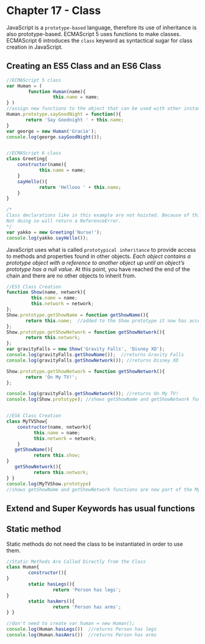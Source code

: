 # Chapter 17 - Class

JavaScript is a `prototype-based` language, therefore its use of inheritance is also prototype-based. ECMAScript 5 uses
functions to make classes. ECMAScript 6 introduces the `class` keyword as syntactical sugar for class creation in
JavaScript.

## Creating an ES5 Class and an ES6 Class

```js
//ECMAScript 5 class
var Human = (
        function Human(name){
                 this.name = name;
} )
//assign new functions to the object that can be used with other instances of that objects.
Human.prototype.sayGoodNight = function(){
       return 'Say Goodnight ' + this.name;
}
var george = new Human('Gracie');
console.log(george.sayGoodNight());


//ECMAScript 6 class
class Greeting{
    constructor(name){
            this.name = name;
    }
    sayHello(){
            return 'Hellooo ' + this.name;
    } 
}

/*
Class declarations like in this example are not hoisted. Because of this, be sure to declare the class you want to use before trying to access it. 
Not doing so will return a ReferenceError.
*/
var yakko = new Greeting('Nurse!');
console.log(yakko.sayHello());
```

JavaScript uses what is called `prototypical inheritance` to provide access to methods and properties found in other
objects. _Each object contains a prototype object with a reference to another object up until an object’s prototype has
a null value._ At this point, you have reached the end of the chain and there are no other objects to inherit from.

```js
//ES5 Class Creation
function Show(name, network){
         this.name = name;
         this.network = network;
};
Show.prototype.getShowName = function getShowName(){
       return this.name;  //added to the Show prototype it now has access to it's properties.
};
Show.prototype.getShowNetwork = function getShowNetwork(){
       return this.network;
};
var gravityFalls = new Show('Gravity Falls', 'Disney XD');
console.log(gravityFalls.getShowName());  //returns Gravity Falls
console.log(gravityFalls.getShowNetwork()); //returns Disney XD

Show.prototype.getShowNetwork = function getShowNetwork(){
       return 'On My TV!';
};

console.log(gravityFalls.getShowNetwork()); //returns On My TV!
console.log(Show.prototype); //shows getShowName and getShowNetwork functions are now part of the Show prototype


//ES6 Class Creation
class MyTVShow{
    constructor(name, network){
          this.name = name;
          this.network = network;
    }
   getShowName(){
          return this.show;
}
   getShowNetwork(){
          return this.network;
} }
console.log(MyTVShow.prototype)
//shows getShowName and getShowNetwork functions are now part of the MyTVShow prototype.

```

## Extend and Super Keywords has usual functions

## Static method

Static methods do not need the class to be instantiated in order to use them.

```js
//Static Methods Are Called Directly from the Class
class Human{
        constructor(){
}
        static hasLegs(){
                 return 'Person has legs';
}
        static hasAmrs(){
                 return 'Person has arms';
} }

//don't need to create var human = new Human();
console.log(Human.hasLegs())  //returns Person has legs
console.log(Human.hasAmrs())  //returns Person has arms
```